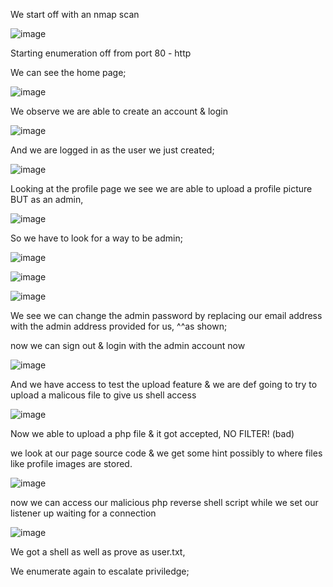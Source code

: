 We start off with an nmap scan


![image](https://user-images.githubusercontent.com/64267672/145338498-e1adeaa8-6c01-4278-a321-4a77e2b5ba68.png)


Starting enumeration off from port 80 - http

We can see the home page;


![image](https://user-images.githubusercontent.com/64267672/145338666-84ce1e70-789c-4675-9dc6-655171a3891b.png)


We observe we are able to create an account & login

![image](https://user-images.githubusercontent.com/64267672/145338752-42b7863c-2102-438e-bf2e-be921a942e16.png)


And we are logged in as the user we just created;

![image](https://user-images.githubusercontent.com/64267672/145339853-7e823190-e88f-4a7f-93a3-54b310ac532a.png)


Looking at the profile page we see we are able to upload a profile picture BUT as an admin,

![image](https://user-images.githubusercontent.com/64267672/145340191-b861830e-266b-471b-97e4-5dc9845cbac9.png)



So we have to look for a way to be admin;

![image](https://user-images.githubusercontent.com/64267672/145340375-4ff86cc8-134a-47ea-a95e-17d67dcc6da9.png)



![image](https://user-images.githubusercontent.com/64267672/145340814-04eccdec-fd25-4915-9405-ff4ef4f89e4b.png)



![image](https://user-images.githubusercontent.com/64267672/145340945-28f1f77e-6afa-4b8b-ab07-c8aa00bbaa15.png)


We see we can change the admin password by replacing our email address with the admin address provided for us, ^^as shown;

now we can sign out & login with the admin account now


![image](https://user-images.githubusercontent.com/64267672/145343047-e930064d-61f7-49ed-aff5-cb2115cc5ff5.png)


And we have access to test the upload feature & we are def going to try to upload a malicous file to give us shell access

![image](https://user-images.githubusercontent.com/64267672/145343322-92945e85-e397-4977-8a3e-325abb0f896c.png)


Now we able to upload a php file & it got accepted, NO FILTER! (bad)

we look at our page source code & we get some hint possibly to where files like profile images are stored.

![image](https://user-images.githubusercontent.com/64267672/145343717-9cffb5ea-0bba-4cce-b4c6-fa3a5efcf5b1.png)


now we can access our malicious php reverse shell script while we set our listener up waiting for a connection 

![image](https://user-images.githubusercontent.com/64267672/145344558-43a8ec79-e3df-4584-9358-86f58b301ecd.png)


We got a shell as well as prove as user.txt,


We enumerate again to escalate priviledge;

